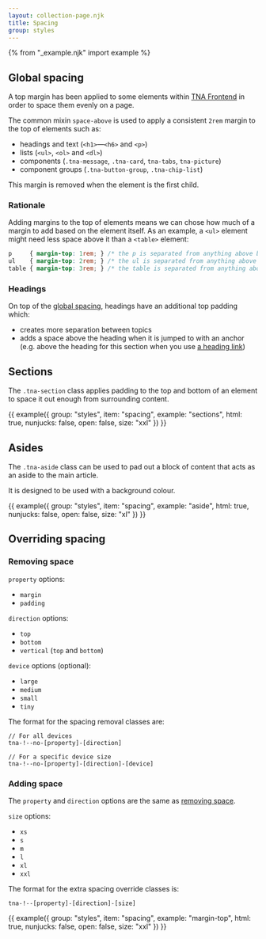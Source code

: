 ```yaml
---
layout: collection-page.njk
title: Spacing
group: styles
---
```


{% from "_example.njk" import example %}

## Global spacing

A top margin has been applied to some elements within [TNA Frontend](https://github.com/nationalarchives/tna-frontend) in order to space them evenly on a page.

The common mixin `space-above` is used to apply a consistent `2rem` margin to the top of elements such as:

- headings and text (`<h1>`&mdash;`<h6>` and `<p>`)
- lists (`<ul>`, `<ol>` and `<dl>`)
- components (`.tna-message`, `.tna-card`, `tna-tabs`, `tna-picture`)
- component groups (`.tna-button-group`, `.tna-chip-list`)

This margin is removed when the element is the first child.

### Rationale

Adding margins to the top of elements means we can chose how much of a margin to add based on the element itself. As an example, a `<ul>` element might need less space above it than a `<table>` element:

```css
p     { margin-top: 1rem; } /* the p is separated from anything above by 1rem */
ul    { margin-top: 2rem; } /* the ul is separated from anything above by 2rem */
table { margin-top: 3rem; } /* the table is separated from anything above by 3rem */
```

<!-- The alternative would be to use more complex and less supported selectors to add margin to the bottom of the elements, overwriting the same property every time:

```css
p              { margin-bottom: 1rem; } /* style applied to the p element */
p:has(+ ul)    { margin-bottom: 2rem; } /* style applied to the p element */
p:has(+ table) { margin-bottom: 3rem; } /* style applied to the p element */
``` -->

### Headings

On top of the [global spacing](#global-spacing), headings have an additional top padding which:

- creates more separation between topics
- adds a space above the heading when it is jumped to with an anchor (e.g. above the heading for this section when you use [a heading link](#headings))

## Sections

The `.tna-section` class applies padding to the top and bottom of an element to space it out enough from surrounding content.

{{ example({ group: "styles", item: "spacing", example: "sections", html: true, nunjucks: false, open: false, size: "xxl" }) }}

## Asides

The `.tna-aside` class can be used to pad out a block of content that acts as an aside to the main article.

It is designed to be used with a background colour.

{{ example({ group: "styles", item: "spacing", example: "aside", html: true, nunjucks: false, open: false, size: "xl" }) }}

## Overriding spacing

### Removing space

`property` options:

- `margin`
- `padding`

`direction` options:

- `top`
- `bottom`
- `vertical` (`top` and `bottom`)

`device` options (optional):

- `large`
- `medium`
- `small`
- `tiny`

The format for the spacing removal classes are:

```plain
// For all devices
tna-!--no-[property]-[direction]

// For a specific device size
tna-!--no-[property]-[direction]-[device]
```

### Adding space

The `property` and `direction` options are the same as [removing space](#removing-space).

`size` options:

- `xs`
- `s`
- `m`
- `l`
- `xl`
- `xxl`

The format for the extra spacing override classes is:

```plain
tna-!--[property]-[direction]-[size]
```

{{ example({ group: "styles", item: "spacing", example: "margin-top", html: true, nunjucks: false, open: false, size: "xxl" }) }}
